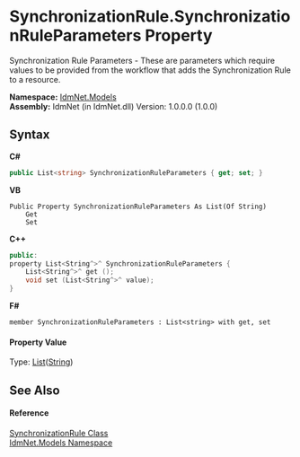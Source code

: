 # SynchronizationRule.SynchronizationRuleParameters Property 
 

Synchronization Rule Parameters - These are parameters which require values to be provided from the workflow that adds the Synchronization Rule to a resource.

**Namespace:**&nbsp;<a href="N_IdmNet_Models">IdmNet.Models</a><br />**Assembly:**&nbsp;IdmNet (in IdmNet.dll) Version: 1.0.0.0 (1.0.0)

## Syntax

**C#**<br />
``` C#
public List<string> SynchronizationRuleParameters { get; set; }
```

**VB**<br />
``` VB
Public Property SynchronizationRuleParameters As List(Of String)
	Get
	Set
```

**C++**<br />
``` C++
public:
property List<String^>^ SynchronizationRuleParameters {
	List<String^>^ get ();
	void set (List<String^>^ value);
}
```

**F#**<br />
``` F#
member SynchronizationRuleParameters : List<string> with get, set

```


#### Property Value
Type: <a href="http://msdn2.microsoft.com/en-us/library/6sh2ey19" target="_blank">List</a>(<a href="http://msdn2.microsoft.com/en-us/library/s1wwdcbf" target="_blank">String</a>)

## See Also


#### Reference
<a href="T_IdmNet_Models_SynchronizationRule">SynchronizationRule Class</a><br /><a href="N_IdmNet_Models">IdmNet.Models Namespace</a><br />